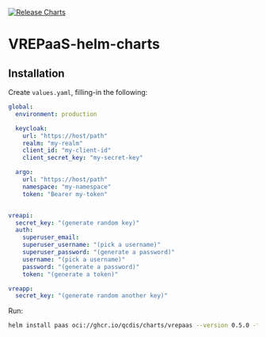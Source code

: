 [![Release Charts](https://github.com/QCDIS/VREPaaS-helm-charts/actions/workflows/release.yaml/badge.svg)](https://github.com/QCDIS/VREPaaS-helm-charts/actions/workflows/release.yaml)
# VREPaaS-helm-charts

## Installation

Create `values.yaml`, filling-in the following:

```yaml
global:
  environment: production

  keycloak:
    url: "https://host/path"
    realm: "my-realm"
    client_id: "my-client-id"
    client_secret_key: "my-secret-key"

  argo:
    url: "https://host/path"
    namespace: "my-namespace"
    token: "Bearer my-token"


vreapi:
  secret_key: "(generate random key)"
  auth:
    superuser_email:
    superuser_username: "(pick a username)"
    superuser_password: "(generate a password)"
    username: "(pick a username)"
    password: "(generate a password)"
    token: "(generate a token)"

vreapp:
  secret_key: "(generate random another key)"


```

Run:

```bash
helm install paas oci://ghcr.io/qcdis/charts/vrepaas --version 0.5.0 -f values.yaml
```
